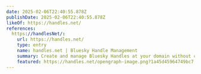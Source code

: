 ```yaml
---
date: 2025-02-06T22:40:55.878Z
publishDate: 2025-02-06T22:40:55.878Z
likeOf: https://handles.net/
references:
  https://handlesNet/:
    url: https://handles.net/
    type: entry
    name: handles.net | Bluesky Handle Management
    summary: Create and manage Bluesky Handles at your domain without configuring DNS for every handle.
    featured: https://handles.net/opengraph-image.png?1a45d45964749bc7
---
```

